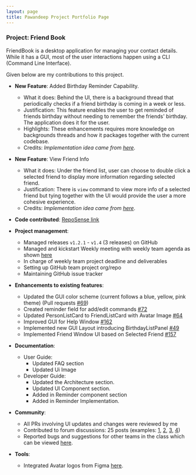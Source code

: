 ```yaml
---
layout: page
title: Pawandeep Project Portfolio Page
---
```


### Project: Friend Book

FriendBook is a desktop application for managing your contact details.
While it has a GUI, most of the user interactions happen using a CLI (Command Line Interface).

Given below are my contributions to this project.

* **New Feature**: Added Birthday Reminder Capability.
  * What it does: Behind the UI, there is a background thread that periodically checks if a friend birthday is coming in a week or less.
  * Justification: This feature enables the user to get reminded of friends birthday without needing to remember the friends' birthday. The application does it for the user.
  * Highlights: These enhancements requires more knowledge on backgrounds threads and how it packages together with the current codebase.
  * Credits: *Implementation idea came from [here](https://edencoding.com/periodic-background-tasks/)*.

* **New Feature**: View Friend Info
  * What it does: Under the friend list, user can choose to double click a selected friend to display more information regarding selected friend.
  * Justification: There is `view` command to view more info of a selected friend but tying together with the UI would provide the user a more cohesive experience.
  * Credits: *Implementation idea came from [here](https://edencoding.com/periodic-background-tasks/)*.
  
* **Code contributed**: [RepoSense link](https://nus-cs2103-ay2122s1.github.io/tp-dashboard/?search=pss-coder&sort=groupTitle&sortWithin=title&timeframe=commit&mergegroup=&groupSelect=groupByRepos&breakdown=true&checkedFileTypes=docs~functional-code~test-code~other&since=2021-09-17&tabOpen=true&tabType=zoom&zA=pss-coder&zR=AY2122S1-CS2103-F10-3%2Ftp%5Bmaster%5D&zACS=229.35809328849248&zS=2021-09-17&zFS=&zU=2021-11-03&zMG=false&zFTF=commit&zFGS=groupByRepos&zFR=false&tabAuthor=pss-coder&tabRepo=AY2122S1-CS2103-F10-3%2Ftp%5Bmaster%5D&authorshipIsMergeGroup=false&authorshipFileTypes=docs~functional-code~test-code~other&authorshipIsBinaryFileTypeChecked=false)

* **Project management**:
  * Managed releases `v1.2.1` - `v1.4` (3 releases) on GitHub
  * Managed and kickstart Weekly meeting with weekly team agenda as shown [here](https://docs.google.com/document/d/1xcqD8LnlwylQ1s89ss10ZG3XUZhzocf565lyr2Q70jE/edit)
  * In charge of weekly team project deadline and deliverables
  * Setting up GitHub team project org/repo
  * Maintaining GitHub issue tracker

* **Enhancements to existing features**:
  * Updated the GUI color scheme (current follows a blue, yellow, pink theme) (Pull requests [\#69](https://github.com/AY2122S1-CS2103-F10-3/tp/pull/69))
  * Created reminder field for add/edit commands [\#72](https://github.com/AY2122S1-CS2103-F10-3/tp/pull/72)
  * Updated PersonListCard to FriendListCard with Avatar Image [\#64](https://github.com/AY2122S1-CS2103-F10-3/tp/pull/64)
  * Improved GUI for Help Window [\#162](https://github.com/AY2122S1-CS2103-F10-3/tp/pull/162)
  * Implemented new GUI Layout introducing BirthdayListPanel [#49](https://github.com/AY2122S1-CS2103-F10-3/tp/pull/49)
  * Implemented Friend Window UI based on Selected Friend [\#157](https://github.com/AY2122S1-CS2103-F10-3/tp/pull/157)

* **Documentation**:
  * User Guide:
    * Updated FAQ section
    * Updated Ui Image
  * Developer Guide:
    * Updated the Architecture section. 
    * Updated UI Component section.
    * Added in Reminder component section
    * Added in Reminder Implementation.

* **Community**:
  * All PRs involving UI updates and changes were reviewed by me
  * Contributed to forum discussions: 25 posts (examples: [1](https://github.com/nus-cs2103-AY2122S1/forum/issues/105), [2](https://github.com/nus-cs2103-AY2122S1/forum/issues/188), [3](https://github.com/nus-cs2103-AY2122S1/forum/issues/309), [4](https://github.com/nus-cs2103-AY2122S1/forum/issues/314))
  * Reported bugs and suggestions for other teams in the class which can be viewed [here](https://github.com/pss-coder/ped/issues).

* **Tools**:
  * Integrated Avatar logos from Figma [here](https://www.figma.com/community/file/898457975261805002).
  
